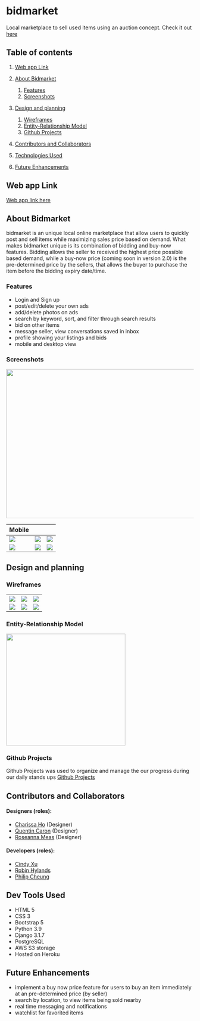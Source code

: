 # bidmarket
Local marketplace to sell used items using an auction concept. Check it out [here](https://bidmarket.herokuapp.com/)

## Table of contents
1. [Web app Link](#link)
2. [About Bidmarket](#about)
    1.  [Features](#features)
    2.  [Screenshots](#screenshots)

3. [Design and planning](#designandplanning)
    1. [Wireframes](#Wireframes)
    2. [Entity-Relationship Model](#ERD)
    3. [Github Projects](#trello)
4. [Contributors and Collaborators](#contributors)
5. [Technologies Used](#technology)
6. [Future Enhancements](#futureenhancement)

## Web app Link <a name="link"></a>
[Web app link here](https://bidmarket.herokuapp.com/)

## About Bidmarket <a name="about"></a>
bidmarket is an unique local online marketplace that allow users to quickly post and sell items while maximizing sales price based on demand. 
What makes bidmarket unique is its combination of bidding and buy-now features. Bidding allows the seller to received the highest price possible based demand, while a buy-now price (coming soon in version 2.0) is the pre-determined price by the sellers, that allows the buyer to purchase the item before the bidding expiry date/time.


### Features <a name="features"></a>
- Login and Sign up
- post/edit/delete your own ads
- add/delete photos on ads
- search by keyword, sort, and filter through search results
- bid on other items
- message seller, view conversations saved in inbox
- profile showing your listings and bids
- mobile and desktop view

### Screenshots <a name="screenshots"></a>
<img src="https://i.imgur.com/rSUOl9u.png" height="400px" width="600px" >

| Mobile   |          |             |
|----------|:-------------:|---------------:|
|<img src="https://i.imgur.com/9m28aar.png">|<img src="https://i.imgur.com/pBE1CAw.png">|<img src="https://i.imgur.com/xwIsJI0.png">|
|<img src="https://i.imgur.com/19rr3Ol.png">|<img src="https://i.imgur.com/6ZldmU8.png">|<img src="https://i.imgur.com/NMoPq6J.png">|


## Design and planning <a name="designandplanning"></a>

### Wireframes <a name="Wireframes"></a>
|    |          |             |
|----------|:-------------:|---------------:|
|<img src="https://bitmarket-assets.s3.amazonaws.com/profile.png">|<img src="https://bitmarket-assets.s3.amazonaws.com/details.png">|<img src="https://bitmarket-assets.s3.amazonaws.com/detail-history.png">|
|<img src="https://bitmarket-assets.s3.amazonaws.com/message.png">|<img src="https://bitmarket-assets.s3.amazonaws.com/Search2.png">|<img src="https://bitmarket-assets.s3.amazonaws.com/Search1.png">|


### Entity-Relationship Model <a name="ERD"></a>
<img src="https://bitmarket-assets.s3.amazonaws.com/bidmarket+ERD-v1.1.png" height="300px" width="320px" >

### Github Projects <a name="trello"></a>
Github Projects was used to organize and manage the our progress during our daily stands ups
[Github Projects]

## Contributors and Collaborators <a name="contributors"></a>
#### Designers (roles):
* [Charissa Ho] (Designer)
* [Quentin Caron] (Designer)
* [Roseanna Meas] (Designer)

#### Developers (roles):
* [Cindy Xu] 
* [Robin Hylands] 
* [Philip Cheung] 

## Dev Tools Used <a name="technology"></a>
* HTML 5
* CSS 3
* Bootstrap 5
* Python 3.9
* Django 3.1.7
* PostgreSQL
* AWS S3 storage
* Hosted on Heroku

## Future Enhancements <a name="futureenhancement"></a>
- implement a buy now price feature for users to buy an item immediately at an pre-determined price (by seller)
- search by location, to view items being sold nearby
- real time messaging and notifications
- watchlist for favorited items

[Charissa Ho]: https://www.linkedin.com/in/charissatho/
[Quentin Caron]: https://www.linkedin.com/in/q-caron/
[Roseanna Meas]: https://www.linkedin.com/in/roseannajm/
[Cindy Xu]: https://github.com/C1ndyy
[Robin Hylands]: https://github.com/robin10125
[Philip Cheung]: https://github.com/pdccheung
[Github Projects]: https://github.com/C1ndyy/bidmarket/projects/1

